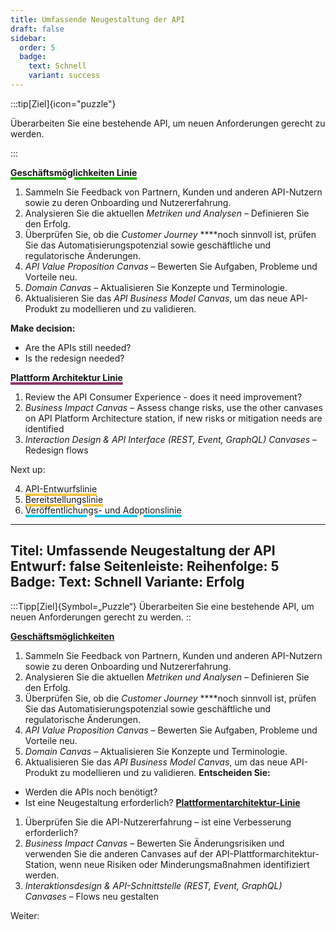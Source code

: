 ```yaml
---
title: Umfassende Neugestaltung der API
draft: false
sidebar: 
  order: 5
  badge:
    text: Schnell
    variant: success
---
```


:::tip[Ziel]{icon="puzzle"}

Überarbeiten Sie eine bestehende API, um neuen Anforderungen gerecht zu werden.

:::


**<a href="/lines/business-opportunities-line/" style="text-decoration-color:#26b309;text-decoration-thickness:4px">Geschäftsmöglichkeiten Linie</a>**

1. Sammeln Sie Feedback von Partnern, Kunden und anderen API-Nutzern sowie zu deren Onboarding und Nutzererfahrung.
2. Analysieren Sie die aktuellen *Metriken und Analysen* – Definieren Sie den Erfolg.
3. Überprüfen Sie, ob die *Customer Journey* ****noch sinnvoll ist, prüfen Sie das Automatisierungspotenzial sowie geschäftliche und regulatorische Änderungen.
4. *API Value Proposition Canvas* – Bewerten Sie Aufgaben, Probleme und Vorteile neu.
5. *Domain Canvas* – Aktualisieren Sie Konzepte und Terminologie.
6. Aktualisieren Sie das *API Business Model Canvas*, um das neue API-Produkt zu modellieren und zu validieren.

**Make decision:**
- Are the APIs still needed?
- Is the redesign needed?

**<a href="/lines/platform-architecture-line/" style="text-decoration-color:#933469;text-decoration-thickness:4px">Plattform Architektur Linie</a>**

1. Review the API Consumer Experience - does it need improvement?
2. *Business Impact Canvas* – Assess change risks, use the other canvases on API Platform Architecture station, if new risks or mitigation needs are identified 
3. *Interaction Design & API Interface  (REST, Event, GraphQL) Canvases* – Redesign flows


Next up: 

4. <a href="/lines/api-design-line/" style="text-decoration-color:#FFC647;text-decoration-thickness:4px">API-Entwurfslinie</a>
5. <a href="/lines/delivery-line/" style="text-decoration-color:#FFC647;text-decoration-thickness:4px">Bereitstellungslinie</a>
6. <a href="/lines/publishing-and-adoption-line/" style="text-decoration-color:#17C6E9;text-decoration-thickness:4px">Veröffentlichungs- und Adoptionslinie</a>


---
Titel: Umfassende Neugestaltung der API
Entwurf: false
Seitenleiste:
Reihenfolge: 5
Badge:
Text: Schnell
Variante: Erfolg
---
:::Tipp[Ziel]{Symbol=„Puzzle“}
Überarbeiten Sie eine bestehende API, um neuen Anforderungen gerecht zu werden.
::

**<a href="../lines/business-opportunities-line/" style=„text-decoration-color:#26b309;text-decoration-thickness:4px“>Geschäftsmöglichkeiten</a>**
1. Sammeln Sie Feedback von Partnern, Kunden und anderen API-Nutzern sowie zu deren Onboarding und Nutzererfahrung.
2. Analysieren Sie die aktuellen *Metriken und Analysen* – Definieren Sie den Erfolg.
3. Überprüfen Sie, ob die *Customer Journey* ****noch sinnvoll ist, prüfen Sie das Automatisierungspotenzial sowie geschäftliche und regulatorische Änderungen.
4. *API Value Proposition Canvas* – Bewerten Sie Aufgaben, Probleme und Vorteile neu.
5. *Domain Canvas* – Aktualisieren Sie Konzepte und Terminologie.
6. Aktualisieren Sie das *API Business Model Canvas*, um das neue API-Produkt zu modellieren und zu validieren.
**Entscheiden Sie:**
- Werden die APIs noch benötigt?
- Ist eine Neugestaltung erforderlich?
**<a href="../lines/platform-architecture-line/" style=„text-decoration-color:#933469;text-decoration-thickness:4px“>Plattformentarchitektur-Linie</a>**
1. Überprüfen Sie die API-Nutzererfahrung – ist eine Verbesserung erforderlich?
2. *Business Impact Canvas* – Bewerten Sie Änderungsrisiken und verwenden Sie die anderen Canvases auf der API-Plattformarchitektur-Station, wenn neue Risiken oder Minderungsmaßnahmen identifiziert werden.
3. *Interaktionsdesign & API-Schnittstelle  (REST, Event, GraphQL) Canvases* – Flows neu gestalten

Weiter: